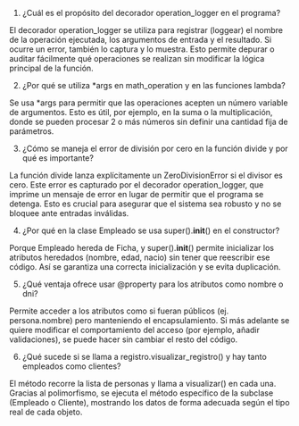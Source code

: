 1. ¿Cuál es el propósito del decorador operation_logger en el programa?

El decorador operation_logger se utiliza para registrar (loggear) el nombre de la operación ejecutada, los argumentos de entrada y el resultado. Si ocurre un error, también lo captura y lo muestra. Esto permite depurar o auditar fácilmente qué operaciones se realizan sin modificar la lógica principal de la función.

2. ¿Por qué se utiliza *args en math_operation y en las funciones lambda?

Se usa *args para permitir que las operaciones acepten un número variable de argumentos. Esto es útil, por ejemplo, en la suma o la multiplicación, donde se pueden procesar 2 o más números sin definir una cantidad fija de parámetros.

3. ¿Cómo se maneja el error de división por cero en la función divide y por qué es importante?

La función divide lanza explícitamente un ZeroDivisionError si el divisor es cero. Este error es capturado por el decorador operation_logger, que imprime un mensaje de error en lugar de permitir que el programa se detenga. Esto es crucial para asegurar que el sistema sea robusto y no se bloquee ante entradas inválidas.

4. ¿Por qué en la clase Empleado se usa super().__init__() en el constructor?

Porque Empleado hereda de Ficha, y super().__init__() permite inicializar los atributos heredados (nombre, edad, nacio) sin tener que reescribir ese código. Así se garantiza una correcta inicialización y se evita duplicación.


5. ¿Qué ventaja ofrece usar @property para los atributos como nombre o dni?

Permite acceder a los atributos como si fueran públicos (ej. persona.nombre) pero manteniendo el encapsulamiento. Si más adelante se quiere modificar el comportamiento del acceso (por ejemplo, añadir validaciones), se puede hacer sin cambiar el resto del código.


6. ¿Qué sucede si se llama a registro.visualizar_registro() y hay tanto empleados como clientes?

El método recorre la lista de personas y llama a visualizar() en cada una. Gracias al polimorfismo, se ejecuta el método específico de la subclase (Empleado o Cliente), mostrando los datos de forma adecuada según el tipo real de cada objeto.


